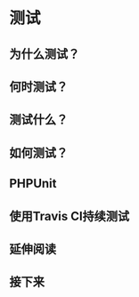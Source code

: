 # 测试

## 为什么测试？


## 何时测试？


## 测试什么？


## 如何测试？


## PHPUnit


## 使用Travis CI持续测试


## 延伸阅读


## 接下来


